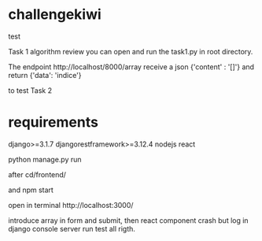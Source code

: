 # challengekiwi
test 

Task 1 algorithm review you can open and run the task1.py in root directory.


The endpoint
http://localhost/8000/array receive a json {'content' : '[]'} and return {'data': 'indice'}


to test Task 2

# requirements
django>=3.1.7
djangorestframework>=3.12.4
nodejs
react

python manage.py run

after cd/frontend/

and npm start

open in terminal http://localhost:3000/

introduce array in form and submit, then react component crash but log in django console server run 
test all rigth.

